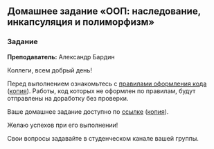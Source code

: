 ## Домашнее задание «ООП: наследование, инкапсуляция и полиморфизм»

### Задание

**Преподаватель:** Александр Бардин

Коллеги, всем добрый день!

Перед выполнением ознакомьтесь с [правилами оформления кода](https://github.com/netology-code/codestyle) ([копия](codestyle_python.md)). Работы, код которых не оформлен по правилам, будут отправлены на доработку без проверки.

Ваше домашнее задание доступно по [ссылке](https://github.com/netology-code/py-homeworks-basic/tree/master/6.classes) ([копия](homework.md)).

Желаю успехов при его выполнении!

Свои вопросы задавайте в студенческом канале вашей группы.